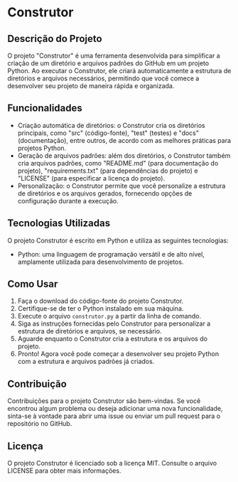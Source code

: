 # Construtor

## Descrição do Projeto
O projeto "Construtor" é uma ferramenta desenvolvida para simplificar a criação de um diretório e arquivos padrões do GitHub em um projeto Python. Ao executar o Construtor, ele criará automaticamente a estrutura de diretórios e arquivos necessários, permitindo que você comece a desenvolver seu projeto de maneira rápida e organizada.

## Funcionalidades
- Criação automática de diretórios: o Construtor cria os diretórios principais, como "src" (código-fonte), "test" (testes) e "docs" (documentação), entre outros, de acordo com as melhores práticas para projetos Python.
- Geração de arquivos padrões: além dos diretórios, o Construtor também cria arquivos padrões, como "README.md" (para documentação do projeto), "requirements.txt" (para dependências do projeto) e "LICENSE" (para especificar a licença do projeto).
- Personalização: o Construtor permite que você personalize a estrutura de diretórios e os arquivos gerados, fornecendo opções de configuração durante a execução.

## Tecnologias Utilizadas
O projeto Construtor é escrito em Python e utiliza as seguintes tecnologias:
- Python: uma linguagem de programação versátil e de alto nível, amplamente utilizada para desenvolvimento de projetos.

## Como Usar
1. Faça o download do código-fonte do projeto Construtor.
2. Certifique-se de ter o Python instalado em sua máquina.
3. Execute o arquivo `construtor.py` a partir da linha de comando.
4. Siga as instruções fornecidas pelo Construtor para personalizar a estrutura de diretórios e arquivos, se necessário.
5. Aguarde enquanto o Construtor cria a estrutura e os arquivos do projeto.
6. Pronto! Agora você pode começar a desenvolver seu projeto Python com a estrutura e arquivos padrões já criados.

## Contribuição
Contribuições para o projeto Construtor são bem-vindas. Se você encontrou algum problema ou deseja adicionar uma nova funcionalidade, sinta-se à vontade para abrir uma issue ou enviar um pull request para o repositório no GitHub.

## Licença
O projeto Construtor é licenciado sob a licença MIT. Consulte o arquivo LICENSE para obter mais informações.